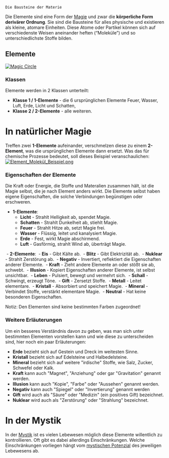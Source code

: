 	Die Bausteine der Materie

Die Elemente sind eine Form der [Magie](Die%20Magie.md) und zwar die **körperliche Form derivärer Ordnung**. Sie sind die Bausteine für alles physische und existieren als kleine, atomare Einheiten. Diese Atome oder Partikel können sich auf verschiedenste Weisen aneinander heften (“Moleküle”) und so unterschiedlichste Stoffe bilden.  
## Elemente
[![Magic Circle](https://www.worldanvil.com/uploads/images/66cc85d1e444bcc48bb3f53e1ef4853a.jpg "Magic Circle")](https://www.worldanvil.com/i/249707 "Magic Circle")
### Klassen
Elemente werden in 2 Klassen unterteilt:  
- **Klasse 1 / 1-Elemente** - die 6 ursprünglichen Elemente Feuer, Wasser, Luft, Erde, Licht und Schatten,  
- **Klasse 2 / 2-Elemente** - alle weiteren.  

# In natürlicher Magie
Treffen zwei **1-Elemente** aufeinander, verschmelzen diese zu einem **2-Element**, was die ursprünglichen Elemente dann ersetzt. Was das für chemische Prozesse bedeutet, soll dieses Beispiel veranschaulichen:
[![Element_Molekül_Beispiel.png](https://www.worldanvil.com/uploads/images/f04c2793cbd84336b825dc896452d59f.jpg "Element_Molekül_Beispiel.png")](https://www.worldanvil.com/i/156025 "Element_Molekül_Beispiel.png")
### **Eigenschaften der Elemente**
Die Kraft oder Energie, die Stoffe und Materalien zusammen hält, ist die Magie selbst, die je nach Element anders wirkt. Die Elemente selbst haben eigene Eigenschaften, die solche Verbindungen begünstigen oder erschweren.

- **1-Elemente**:
	- **Licht** - Strahlt Helligkeit ab, spendet Magie.
	- **Schatten** - Strahlt Dunkelheit ab, stiehlt Magie.
	- **Feuer** - Strahlt Hitze ab, setzt Magie frei.
	- **Wasser** - Flüssig, leitet und kanalysiert Magie.
	- **Erde** - Fest, wirkt Magie abschirmend.
	- **Luft** - Gasförmig, strahlt Wind ab, überträgt Magie.

 - **2-Elemente**:
	 - **Eis** - Gibt Kälte ab.
	 - **Blitz** - Gibt Elektrizität ab.
	 - **Nuklear** - Strahlt Zerstörung ab.
	 - **Negativ** - Invertiert, reflektiert die Eigenschaften anderer Elemente.
	 - **Kraft** - Zieht andere Elemente an oder stößt sie ab, schwebt.
	 - **Illusion** - Kopiert Eigenschaften anderer Elemente, ist selbst unsichtbar.
	 - **Leben** - Pulsiert, bewegt und vermehrt sich.
	 - **Schall** - Schwingt, erzeugt Töne.
	 - **Gift** - Zersetzt Stoffe.
	 - **Metall** - Leitet elementare.
	 - **Kristall** - Absorbiert und speichert Magie.
	 - **Mineral** - Verbindet Stoffe, verstärkt elementare Magie.
	 - **Neutral** - Hat keine besonderen Eigenschaften.

 Notiz: Den Elementen sind keine bestimmten Farben zugeordnet!

### **Weitere Erläuterungen**
Um ein besseres Verständnis davon zu geben, was man sich unter bestimmten Elementen vorstellen kann und wie diese zu unterscheiden sind, hier noch ein paar Erläuterungen:
- **Erde** bezieht sich auf Gestein und Dreck im weitesten Sinne.
- **Kristall** bezieht sich auf Edelsteine und Halbedelsteine.
- **Mineral** bezieht sich auf weitere "irdische" Stoffe, wie Salz, Zucker, Schwefel oder Kalk.
- **Kraft** kann auch "Magnet", "Anziehung" oder gar "Gravitation" genannt werden.
- **Illusion** kann auch "Kopie", "Farbe" oder "Aussehen" genannt werden.
- **Negativ** kann auch "Spiegel" oder "Invertierung" genannt werden
- **Gift** wird auch als "Säure" oder "Medizin" (ein positives Gift) bezeichnet.
- **Nuklear** wird auch als "Zerstörung" oder "Strahlung" bezeichnet.

# In der Mystik
In der [Mystik](Die%20Mystik.md) ist es vielen Lebewesen möglich diese Elemente willentlich zu kontrollieren. Oft gibt es dabei allerdings Einschränkungen. Welche Einschränkungen vorliegen hängt vom [mystischen Potenzial](Mystisches%20Potential.md) des jeweiligen Lebewesens ab.